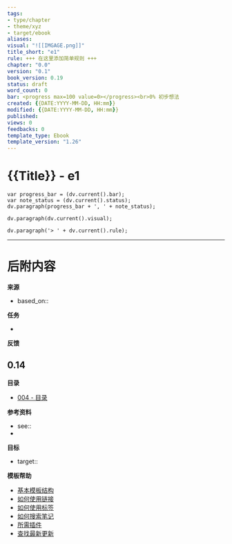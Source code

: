```yaml
---
tags: 
- type/chapter 
- theme/xyz
- target/ebook 
aliases:
visual: "![[IMGAGE.png]]"
title_short: "e1"
rule: +++ 在这里添加简单规则 +++
chapter: "0.0"
version: "0.1"
book_version: 0.19
status: draft
word_count: 0
bar: <progress max=100 value=0></progress><br>0% 初步想法
created: {{DATE:YYYY-MM-DD, HH:mm}}
modified: {{DATE:YYYY-MM-DD, HH:mm}}
published:
views: 0
feedbacks: 0
template_type: Ebook
template_version: "1.26"
---
```

<!--  
status: draft, final, published, revised 
bar: <progress max=100 value=0></progress><br>0% 初步想法 
	10% 承诺收获, 20% 用于教学, 30% 提供价值  
	40% 前置价值, 50% 高页面价值, 60% 价值测试
	70% 收到反馈, 80% 价值改进, 90% 最终润色, 100% 推荐 
-->

# {{Title}} - e1
<!--  清晰且描述性的标题 -->

```dataviewjs 
var progress_bar = (dv.current().bar);
var note_status = (dv.current().status);
dv.paragraph(progress_bar + ', ' + note_status);
```

<!-- 如果有的话，我的草图笔记 -->
```dataviewjs 
dv.paragraph(dv.current().visual);
```

<!-- 如果有的话，激励性引言 -->

<!-- 本章的主要内容 -->

<!-- 要记住的简单规则  -->
```dataviewjs 
dv.paragraph('> ' + dv.current().rule);
```

<!-- 脚注中的参考资料  -->


---
# 后附内容

**来源**
<!-- 始终保留指向来源的链接- --> 
- based_on::

**任务**
<!-- 获得最终版本还需要做什么？如果与流程相关，使用看板。 --> 
- 

**反馈**
<!-- 在草稿版本中您还需要考虑什么？ --> 
**0.14**
- 

**目录**
<!-- 指向电子书章节的链接 -->
- [004 - 目录](004%20-%20Contents.md)


**参考资料**
<!-- 指向内容中未引用页面的链接。参见: [[相关笔记]] 因为 <原因> -->
- see::
- 

**目标**
- target::

**模板帮助**
<!-- 指向GitHub上外部帮助页面的链接。 -->
- [基本模板结构](https://github.com/groepl/Obsidian-Templates#basic-template-structure)
- [如何使用链接](https://github.com/groepl/Obsidian-Templates#how-to-use-links)
- [如何使用标签](https://github.com/groepl/Obsidian-Templates#how-to-use-tags)
- [如何搜索笔记](https://github.com/groepl/Obsidian-Templates#how-to-search-notes)
- [所需插件](https://github.com/groepl/Obsidian-Templates#obsidian-plugins-needed)
- [查找最新更新](https://github.com/groepl/Obsidian-Templates)

